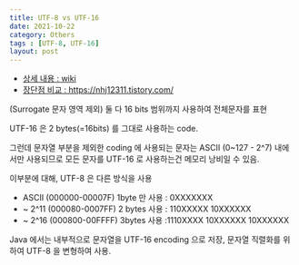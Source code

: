 ```yaml
---
title: UTF-8 vs UTF-16
date: 2021-10-22
category: Others
tags : [UTF-8, UTF-16]
layout: post
---
```


* [상세 내용 : wiki](https://ko.wikipedia.org/wiki/UTF-8)
* [장단점 비교 : https://nhj12311.tistory.com/ ](https://nhj12311.tistory.com/59)



(Surrogate 문자 영역 제외) 둘 다 16 bits 범위까지 사용하여 전체문자를 표현

UTF-16 은 2 bytes(=16bits) 를 그대로 사용하는 code.

그런데 문자열 부분을 제외한 coding 에 사용되는 문자는 ASCII (0~127 - 2^7) 내에서만 사용되므로 모든 문자를 UTF-16 로 사용하는건 메모리 낭비일 수 있음.

이부분에 대해, UTF-8 은 다른 방식을 사용
-  ASCII (000000-00007F) 1byte 만 사용	 : 0XXXXXXX
-  ~ 2^11 (000080-0007FF) 2 bytes 사용    : 110XXXXX 10XXXXXX
-  ~ 2^16 (000800-00FFFF) 3bytes 사용	 :1110XXXX 10XXXXXX 10XXXXXX

 Java 에서는 내부적으로 문자열을 UTF-16 encoding 으로 저장, 문자열 직렬화를 위하여 UTF-8 을 변형하여 사용.
